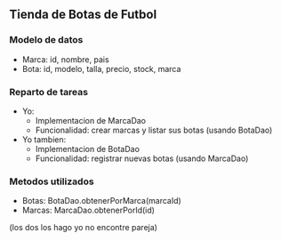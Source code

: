 
 ## Tienda de Botas de Futbol

### Modelo de datos
- Marca: id, nombre, pais
- Bota: id, modelo, talla, precio, stock, marca

### Reparto de tareas
- Yo:
  - Implementacion de MarcaDao
  - Funcionalidad: crear marcas y listar sus botas (usando BotaDao)
- Yo tambien:
  - Implementacion de BotaDao
  - Funcionalidad: registrar nuevas botas (usando MarcaDao)

### Metodos utilizados
- Botas: BotaDao.obtenerPorMarca(marcaId)
- Marcas: MarcaDao.obtenerPorId(id)

(los dos los hago yo no encontre pareja)

